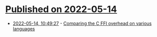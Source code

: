 # [Published on 2022-05-14](index.md)

* [2022-05-14, 10:49:27](https://news.ycombinator.com/item?id=31376679) - [Comparing the C FFI overhead on various languages](https://github.com/dyu/ffi-overhead)
